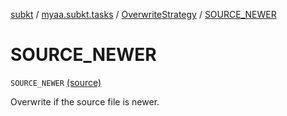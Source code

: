 [subkt](../../index.md) / [myaa.subkt.tasks](../index.md) / [OverwriteStrategy](index.md) / [SOURCE_NEWER](./-s-o-u-r-c-e_-n-e-w-e-r.md)

# SOURCE_NEWER

`SOURCE_NEWER` [(source)](https://github.com/Myaamori/SubKt/blob/0.1.7/src/main/kotlin/myaa/subkt/tasks/tasks.kt#L1549)

Overwrite if the source file is newer.

